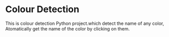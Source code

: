 # Colour Detection
This is colour detection Python project.which detect the name of any color,
Atomatically get the name of the color by clicking on them.

